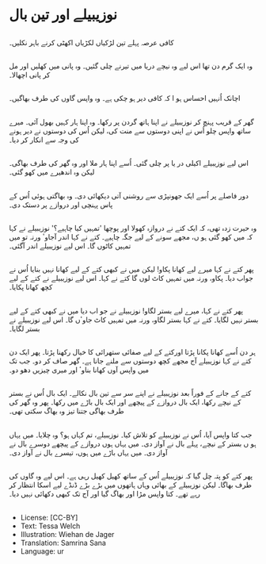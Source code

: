 # نوزیبیلے اور تین بال

##
کافی عرصہ پہلے تین لڑکیاں لکڑیاں اکھٹی کرنے باہر نکلیں۔

##
وہ ایک گرم دن تھا اس لیے وہ نیچے دریا میں تیرنے چلی گئیں۔ وہ پانی میں کھلیں اور مل کر پانی اچھالا۔

##
اچانک اُنہیں احساس ہو ا کہ کافی دیر ہو چکی ہے۔ وہ واپس گاوں کی طرف بھاگیں۔

##
گھر کے قریب پہنچ کر نوزیبیلے نے اپنا ہاتھ گردن پر رکھا۔ وہ اپنا ہار کہیں بھول آئی۔ میرے ساتھ واپس چلو اُس نے اپنی دوستوں سے منت کی، لیکن اُس کی دوستوں نے دیر ہونے کی وجہ سے انکار کر دیا۔

##
اس لیے نوزیبیلے اکیلی در یا پر چلی گئی۔ اُسے اپنا ہار ملا اور وہ گھر کی طرف بھاگی۔ لیکن وہ اندھیرے میں کھو گئی۔

##
دور فاصلے پر اُسے ایک جھونپڑی سے روشنی آتی دیکھائی دی۔ وہ بھاگتی ہوئی اُس کے پاس پہنچی اور دروازے پر دستک دی۔

##
وہ حیرت زدہ تھی، کہ ایک کتے نے دروازہ کھولا اور پوچھا 'تمہیں کیا چاہیے؟' نوزیبیلے نے کہا کہ میں کھو گئی ہو ں، مجھے سونے کے لیے جگہ چاہیے۔ کتے نے کہا اندر آجاوٴ ورنہ تو میں تمہیں کاٹوں گا۔ اس لیے نوزیبیلے اندر آگئی۔

##
پھر کتے نے کہا میرے لیے کھانا پکاو! لیکن میں نے کبھی کتے کے لیے کھانا نہیں بنایا اُس نے جواب دیا۔ پکاو، ورنہ میں تمہیں کاٹ لوں گا کتے نے کہا۔ اس لیے نوزیبیلے نے کتے کے لیے کچھ کھانا پکایا۔

##
پھر کتے نے کہا، میرے لیے بستر لگاو! نوزیبیلے نے جو اب دیا میں نے کبھی کتے کے لیے بستر نہیں لگایا۔ کتے نے کہا بستر لگاو، ورنہ میں تمہیں کاٹ جاوٴں گا۔ اس لیے نوزیبیلے نے بستر لگایا۔

##
ہر دن اُسے کھانا پکانا پڑتا اورکتے کے لیے صفائی ستھرائی کا خیال رکھنا پڑتا۔ پھر ایک دن کتے نے کہا نوزیبیلے آج مجھے کچھ دوستوں سے ملنے جانا ہے۔ گھر صاف کر دو۔ جب تک میں واپس آوں کھانا بناوٴ اور میری چیزیں دھو دو۔

##
کتے کے جانے کے فوراً بعد نوزیبیلے نے اپنے سر سے تین بال نکالے۔ ایک بال اُس نے بستر کے نیچے رکھا، ایک بال دروازے کے پیچھے اور ایک بال باڑے میں رکھا۔ پھر وہ گھر کی طرف بھاگی جتنا تیز وہ بھاگ سکتی تھی۔

##
جب کتا واپس آیا، اُس نے نوزیبیلے کو تلاش کیا۔ نوزیبیلے، تم کہاں ہو؟ وہ چلایا۔ میں یہاں ہو ں بستر کے نیچے، پہلے بال نے آواز دی۔ میں یہاں ہوں دروازے کے پیچھے دوسرے بال نے آواز دی۔ میں یہاں باڑے میں ہوں، تیسرے بال نے آواز دی۔

##
پھر کتے کو پتہ چل گیا کہ نوزیبیلے اُس کے ساتھ کھیل کھیل رہی ہے۔ اس لیے وہ گاوں کی طرف بھاگا۔ لیکن نوزیبیلے کے بھائی وہاں ہاتھوں میں بڑے بڑے ڈنڈے لیے اسکا انتظار کر رہے تھے۔ کتا واپس مڑا اور بھاگ گیا اور آج تک کبھی دکھائی نہیں دیا۔

##
* License: [CC-BY]
* Text: Tessa Welch
* Illustration: Wiehan de Jager
* Translation: Samrina Sana
* Language: ur

